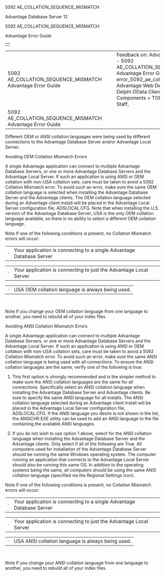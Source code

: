 5092 AE\_COLLATION\_SEQUENCE\_MISMATCH




Advantage Database Server 12  

5092 AE\_COLLATION\_SEQUENCE\_MISMATCH

Advantage Error Guide

|  |
| --- |
|  |

|  |  |  |  |  |
| --- | --- | --- | --- | --- |
| 5092 AE\_COLLATION\_SEQUENCE\_MISMATCH  Advantage Error Guide |  |  | Feedback on: Advantage Database Server 12 - 5092 AE\_COLLATION\_SEQUENCE\_MISMATCH Advantage Error Guide error\_5092\_ae\_collation\_sequence\_mismatch Advantage Web Development > Advantage Delphi OData Client > Delphi OData Components > TODataSet / Dear Support Staff, |  |
| 5092 AE\_COLLATION\_SEQUENCE\_MISMATCH  Advantage Error Guide |  |  |  |  |

Different OEM or ANSI collation languages were being used by different connections to the Advantage Database Server and/or Advantage Local Server.

Avoiding OEM Collation Mismatch Errors

A single Advantage application can connect to multiple Advantage Database Servers, or one or more Advantage Database Servers and the Advantage Local Server. If such an application is using ANSI or OEM collation with non-USA collation sets, care must be taken to avoid a 5092 Collation Mismatch error. To avoid such an error, make sure the same OEM collation language is selected when installing the Advantage Database Server and the Advantage clients. The OEM collation language selected during an Advantage client install will be placed in the Advantage Local Server configuration file, ADSLOCAL.CFG. Note that when installing the U.S. version of the Advantage Database Server, USA is the only OEM collation language available, so there is no ability to select a different OEM collation language.

Note If one of the following conditions is present, no Collation Mismatch errors will occur:

|  |  |
| --- | --- |
| · | Your application is connecting to a single Advantage Database Server |

|  |  |
| --- | --- |
| · | Your application is connecting to just the Advantage Local Server |

|  |  |
| --- | --- |
| · | USA OEM collation language is always being used. |

 

Note If you change your OEM collation language from one language to another, you need to rebuild all of your index files.

Avoiding ANSI Collation Mismatch Errors

A single Advantage application can connect to multiple Advantage Database Servers, or one or more Advantage Database Servers and the Advantage Local Server. If such an application is using ANSI or OEM collation with non-USA collation sets, care must be taken to avoid a 5092 Collation Mismatch error. To avoid such an error, make sure the same ANSI collation language is being used with all connections. To ensure the ANSI collation languages are the same, verify one of the following is true:

1) This first option is strongly recommended and is the simpler method to make sure the ANSI collation languages are the same for all connections. Specifically select an ANSI collation language when installing the Advantage Database Server and Advantage clients. Be sure to specify the same ANSI language for all installs. The ANSI collation language selected during an Advantage client install will be placed in the Advantage Local Server configuration file, ADSLOCAL.CFG. If the ANSI language you desire is not shown in the list, the ANSICHR.EXE utility can be used to add an ANSI language to the file containing the available ANSI languages.

2) If you do not wish to use option 1 above, select <CURRENT SYSTEM LANGUAGE> for the ANSI collation language when installing the Advantage Database Server and the Advantage clients. Only select <CURRENT SYSTEM LANGUAGE> if all of the following are True. All computers used for installation of the Advantage Database Server should be running the same Windows operating system. The computer running an application that connects to the Advantage Local Server should also be running this same OS. In addition to the operating systems being the same, all computers should be using the same ANSI collation language (specified via the Regional Settings icon).

Note If one of the following conditions is present, no Collation Mismatch errors will occur:

|  |  |
| --- | --- |
| · | Your application is connecting to a single Advantage Database Server |

|  |  |
| --- | --- |
| · | Your application is connecting to just the Advantage Local Server |

|  |  |
| --- | --- |
| · | USA ANSI collation language is always being used. |

 

Note If you change your ANSI collation language from one language to another, you need to rebuild all of your index files.